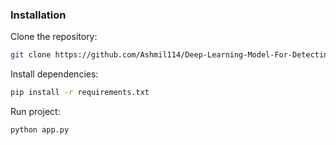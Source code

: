 ### Installation
Clone the repository:
```bash
git clone https://github.com/Ashmil114/Deep-Learning-Model-For-Detecting-Diseases-In-Tea-Leaves.git
```
Install dependencies:

```bash
pip install -r requirements.txt
```

Run project:
```bash
python app.py
```
